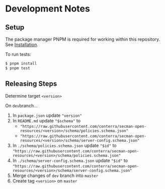 # Development Notes

## Setup

The package manager PNPM is required for working within this repository.
See [Installation](https://pnpm.io/installation).

To run tests:

```bash
$ pnpm install
$ pnpm test
```

## Releasing Steps

Determine target `<version>`

On `dev`branch...

1. In `package.json` update `"version"`
1. In `README.md` update `"$schema"` to
    - `"https://raw.githubusercontent.com/conterra/secman-open-resources/<version>/schema/policies.schema.json"`
    - `"https://raw.githubusercontent.com/conterra/secman-open-resources/<version>/schema/server-config.schema.json"`
1. In `./schema/policies.schema.json` update `"$id"` to `"https://raw.githubusercontent.com/conterra/secman-open-resources/<version>/schema/policies.schema.json"`
1. In `./schema/server-config.schema.json` update `"$id"` to `"https://raw.githubusercontent.com/conterra/secman-open-resources/<version>/schema/server-config.schema.json"`
1. Merge changes of `dev` branch into `master`
1. Create tag `<version>` on `master`
